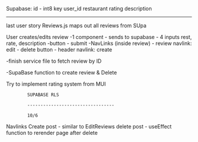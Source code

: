 Supabase:
id - int8 key
user_id
restaurant 
rating
description

------------------------------------------
last user story 
Reviews.js maps out all reviews from SUpa

User creates/edits review -1 component - sends to supabase
    - 4 inputs rest, rate, description
        -button - submit
    -NavLinks (inside review)
            - review navlink: edit
                    - delete button <Redirect to = Reviews.js>
            - header navlink: create 

-finish service file to fetch review by ID 

-SupaBase function to create review & Delete
            
Try to implement rating system from MUI

            SUPABASE RLS

            ---------------------------------

            10/6
Navlinks
Create post - similar to EditReviews
delete post - useEffect function to rerender page after delete 